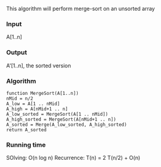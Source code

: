 This algorithm will perform merge-sort on an unsorted array

### Input
A[1..n]
### Output
A'[1..n], the sorted version

### Algorithm
```
function MergeSort(A[1..n])
nMid = n/2
A_low = A[1 .. nMid]
A_high = A[nMid+1 .. n]
A_low_sorted = MergeSort(A[1 .. nMid])
A_high_sorted = MergeSort(A[nMid+1 .. n])
A_sorted = Merge(A_low_sorted, A_high_sorted)
return A_sorted
```

### Running time
SOlving: O(n log n)
Recurrence: T(n) = 2 T(n/2) + O(n)

